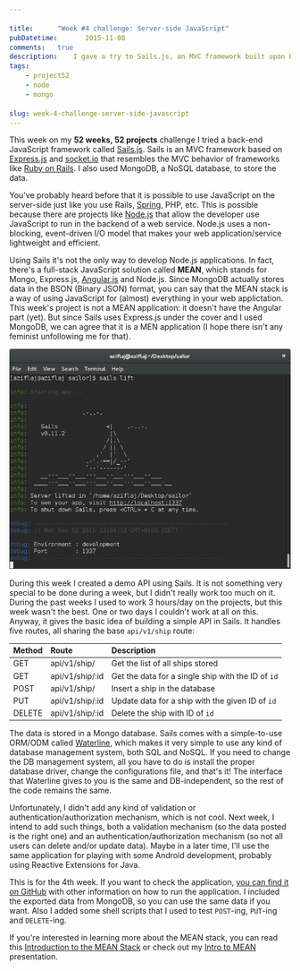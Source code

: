 ```yaml
---

title:      "Week #4 challenge: Server-side JavaScript"
pubDatetime:       2015-11-08
comments:   true
description:    I gave a try to Sails.js, an MVC framework built upon Express.js and socket.io that resembles the MVC behavior of frameworks like Ruby on Rails
tags:
    - project52
    - node
    - mongo

slug: week-4-challenge-server-side-javascript
---
```


This week on my **52 weeks, 52 projects** challenge I tried a back-end JavaScript framework called [Sails.js](http://sailsjs.org/). Sails is an MVC framework based on [Express.js](http://expressjs.com/) and [socket.io](http://socket.io/) that resembles the MVC behavior of frameworks like [Ruby on Rails](http://rubyonrails.org/). I also used MongoDB, a NoSQL database, to store the data.

You've probably heard before that it is possible to use JavaScript on the server-side just like you use Rails, [Spring](http://spring.io/), PHP, etc. This is possible because there are projects like [Node.js](https://nodejs.org/en/) that allow the developer use JavaScript to run in the backend of a web service. Node.js uses a non-blocking, event-driven I/O model that makes your web application/service lightweight and efficient.

Using Sails it's not the only way to develop Node.js applications. In fact, there's a full-stack JavaScript solution called **MEAN**, which stands for Mongo, Express.js, [Angular.js](http://angularjs.org/) and Node.js. Since MongoDB actually stores data in the BSON (Binary JSON) format, you can say that the MEAN stack is a way of using JavaScript for (almost) everything in your web applictation. This week's project is not a MEAN application: it doesn't have the Angular part (yet). But since Sails uses Express.js under the cover and I used MongoDB, we can agree that it is a MEN application (I hope there isn't any feminist unfollowing me for that).

![](/assets/images/20151108/sails-lift.png)

During this week I created a demo API using Sails. It is not something very special to be done during a week, but I didn't really work too much on it. During the past weeks I used to work 3 hours/day on the projects, but this week wasn't the best. One or two days I couldn't work at all on this. Anyway, it gives the basic idea of building a simple API in Sails. It handles five routes, all sharing the base `api/v1/ship` route:

| Method | Route             | Description  |
|:------ |:------------------| :-----|
| GET    | api/v1/ship/      | Get the list of all ships stored |
| GET    | api/v1/ship/:id   | Get the data for a single ship with the ID of `id` |
| POST   | api/v1/ship/      | Insert a ship in the database |
| PUT    | api/v1/ship/:id   | Update data for a ship with the given ID of `id` |
| DELETE | api/v1/ship/:id   | Delete the ship with ID of `id` |

The data is stored in a Mongo database. Sails comes with a simple-to-use ORM/ODM called [Waterline](http://sailsjs.org/documentation/concepts/models-and-orm), which makes it very simple to use any kind of database management system, both SQL and NoSQL. If you need to change the DB management system, all you have to do is install the proper database driver, change the configurations file, and that's it! The interface that Waterline gives to you is the same and DB-independent, so the rest of the code remains the same.

Unfortunately, I didn't add any kind of validation or authentication/authorization mechanism, which is not cool. Next week, I intend to add such things, both a validation mechanism (so the data posted is the right one) and an authentication/authorization mechanism (so not all users can delete and/or update data). Maybe in a later time, I'll use the same application for playing with some Android development, probably using Reactive Extensions for Java.

This is for the 4th week. If you want to check the application, [you can find it on GitHub](https://github.com/aziflaj/Sailor) with other information on how to run the application. I included the exported data from MongoDB, so you can use the same data if you want. Also I added some shell scripts that I used to test `POST`-ing, `PUT`-ing and `DELETE`-ing.

If you're interested in learning more about the MEAN stack, you can read this [Introduction to the MEAN Stack](http://www.sitepoint.com/introduction-to-mean-stack/) or check out my [Intro to MEAN](https://aziflaj.github.io/presentations/intro-to-mean/#/) presentation.
